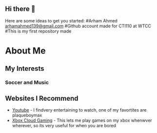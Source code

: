 ## Hi there 👋


Here are some ideas to get you started:
#Arham Ahmed arhamahmed139@gmail.com
#Github account made for CTI110 at WTCC
#This is my first repository made

# About Me
## My Interests
### Soccer and Music
## Websites I Recommend
- [Youtube](https://www.youtube.com) - I findvery entertaining to watch, one of my favortites are plaqueboymax
- [Xbox Cloud Gaming](https://www.xbox.com/en-US/play) - This lets me play games on my xbox whenwver wherever, so its very useful for when you are bored

